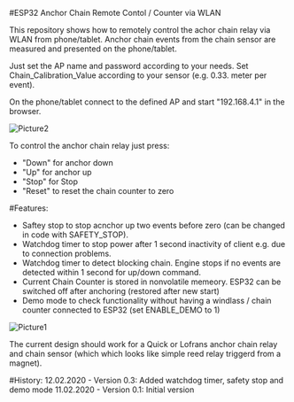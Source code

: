 #ESP32 Anchor Chain Remote Contol / Counter via WLAN

This repository shows how to remotely control the achor chain relay via WLAN from phone/tablet.
Anchor chain events from the chain sensor are measured and presented on the phone/tablet.

Just set the AP name and password according to your needs. 
Set Chain_Calibration_Value according to your sensor (e.g. 0.33. meter per event).

On the phone/tablet connect to the defined AP and start "192.168.4.1" in the browser.

![Picture2](https://github.com/AK-Homberger/ESP32_ChainCounter_WLAN/blob/master/IMG_1252.PNG)

To control the anchor chain relay just press:
- "Down" for anchor down
- "Up" for anchor up
- "Stop" for Stop
- "Reset" to reset the chain counter to zero

#Features:
- Saftey stop to stop acnchor up two events before zero (can be changed in code with SAFETY_STOP).
- Watchdog timer to stop power after 1 second inactivity of client e.g. due to connection problems.
- Watchdog timer to detect blocking chain. Engine stops if no events are detected within 1 second for up/down command.
- Current Chain Counter is stored in nonvolatile memeory. ESP32 can be switched off after anchoring (restored after new start)
- Demo mode to check functionality without having a windlass / chain counter connected to ESP32 (set ENABLE_DEMO to 1)

![Picture1](https://github.com/AK-Homberger/ESP32_ChainCounter_WLAN/blob/master/ESP32ChainCounterWLAN_OC_Relais.png)

The current design should work for a Quick or Lofrans anchor chain relay and chain sensor (which which looks like simple reed relay triggerd from a magnet).

#History:
12.02.2020 - Version 0.3: Added watchdog timer, safety stop and demo mode
11.02.2020 - Version 0.1: Initial version

